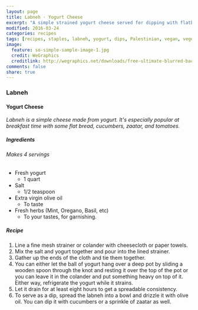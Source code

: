 ```yaml
---
layout: page
title: Labneh · Yogurt Cheese
excerpt: "A simple strained yogurt cheese served for dipping with flatbread or vegetables."
modified: 2016-03-24
categories: recipes
tags: [recipes, staples, labneh, yogurt, dips, Palestinian, vegan, vegetarian]
image:
  feature: so-simple-sample-image-1.jpg
  credit: WeGraphics
  creditlink: http://wegraphics.net/downloads/free-ultimate-blurred-background-pack/
comments: false
share: true
---
```

### Labneh
#### Yogurt Cheese

*Labneh is a simple cheese made from yogurt. It's especially popular at breakfast time with some flat bread, cucumbers, zaatar, and tomatoes.*

##### Ingredients
###### Makes 4 servings
* Fresh yogurt
  - 1 quart
* Salt
  - 1/2 teaspoon
* Extra virgin olive oil
  - To taste
* Fresh herbs (Mint, Oregano, Basil, etc)
  - To your tastes, for garnishing.

##### Recipe
1. Line a fine mesh strainer or colander with cheesecloth or paper towels.
2. Mix the salt and yogurt together and pour into the lined strainer.
3. Gather up the ends of the cloth and tie them together.
4. You can either let the ball of yogurt hang over a deep pot by sliding a wooden spoon through the knot and resting it over the top of the pot or you can leave it in the colander and put something heavy on top of it. Either way, refrigerate the yogurt while it strains.
5. Let it drain for at least eight hours to get a spreadable consistency.
6. To serve as a dip, spread the labneh into a bowl and drizzle it with olive oil. You can dip it with cucumbers or a sprinkle of zaatar as well.
